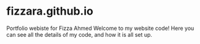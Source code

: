 # fizzara.github.io
Portfolio webiste for Fizza Ahmed
Welcome to my website code! Here you can see all the details of my code, and how it is all set up.

